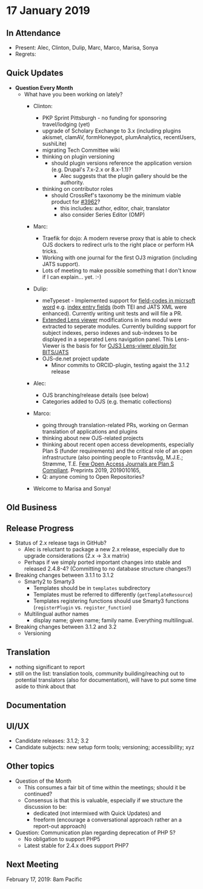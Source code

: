 # 17 January 2019

In Attendance
-------------

-   Present: Alec, Clinton, Dulip, Marc, Marco, Marisa, Sonya
-   Regrets:

Quick Updates
-------------

-   **Question Every Month**
    - What have you been working on lately?
        - Clinton:
            - PKP Sprint Pittsburgh - no funding for sponsoring travel/lodging (yet)
            - upgrade of Scholary Exchange to 3.x (including plugins akismet, clamAV, formHoneypot, plumAnalytics, recentUsers, sushiLite)
            - migrating Tech Committee wiki
            - thinking on plugin versioning
                - should plugin versions reference the application version (e.g. Drupal's 7.x-2.x or 8.x-1.1)?
                    - Alec suggests that the plugin gallery should be the authority.
            - thinking on contributor roles
                - should CrossRef's taxonomy be the minimum viable product for [#3962](https://github.com/pkp/pkp-lib/issues/3962)?
                    - this includes: author, editor, chair, translator
                    - also consider Series Editor (OMP)
        - Marc:
            - Traefik for dojo: A modern reverse proxy that is able to check OJS dockers to redirect urls to the right place or perform HA tricks.
            - Working with one journal for the first OJ3 migration (including JATS support).
            - Lots of meeting to make possible something that I don't know if I can explain... yet. :-)
        - Dulip:
            - meTypeset - Implemented  support for [field-codes in micrsoft word](https://support.office.com/en-us/article/List-of-field-codes-in-Word-1ad6d91a-55a7-4a8d-b535-cf7888659a51#list)  e.g. [index entry fields](https://support.office.com/en-us/article/field-codes-index-field-adafcf4a-cb30-43f6-85c7-743da1635d9e?ui=en-US&rs=en-US&ad=US) (both TEI and JATS XML were enhanced). Currently writing unit tests and will file a PR.
            - [Extended Lens viewer](https://github.com/withanage/UBHD-Lens) modifications in lens modul were extracted to seperate modules.  Currently building support for  subject indexes, perso indexes and  sub-indexes to be displayed in a seperated Lens navigation panel. This Lens-Viewer is the basis for for [OJS3 Lens-viwer plugin for BITS/JATS](https://github.com/paflov/lensGalleyBits)
            - OJS-de.net project update
                 - Minor commits to ORCID-plugin, testing agaist the 3.1.2 release
        - Alec:
            - OJS branching/release details (see below)
            - Categories added to OJS (e.g. thematic collections)


        - Marco: 
            - going through translation-related PRs, working on German translation of applications and plugins
            - thinking about new OJS-related projects
            - thinking about recent open access developments, especially Plan S (funder requirements) and the critical role of an open infrastructure (also pointing people to Frantsvåg, M.J.E.; Strømme, T.E. [Few Open Access Journals are Plan S Compliant](https://www.preprints.org/manuscript/201901.0165). Preprints 2019, 2019010165, 
            - Q: anyone coming to Open Repositories?
        - Welcome to Marisa and Sonya!

Old Business
------------

Release Progress
----------------
- Status of 2.x release tags in GitHub?
    - Alec is reluctant to package a new 2.x release, especially due to upgrade considerations (2.x -> 3.x matrix)
    - Perhaps if we simply ported important changes into stable and released 2.4.8-4? (Committing to no database structure changes?)
- Breaking changes between 3.1.1 to 3.1.2
    - Smarty2 to Smarty3
        - Templates should be in `templates` subdirectory
        - Templates must be referred to differently (`getTemplateResource`)
        - Templates registering functions should use Smarty3 functions (`registerPlugin` vs. `register_function`)
    - Multilingual author names
        - display name; given name; family name. Everything multilingual.
- Breaking changes between 3.1.2 and 3.2
    - Versioning

Translation
-----------
- nothing significant to report
- still on the list: translation tools, community building/reaching out to potential translators (also for documentation), will have to put some time aside to think about that

Documentation
-------------

UI/UX
-----
- Candidate releases: 3.1.2; 3.2
- Candidate subjects: new setup form tools; versioning; accessibility; xyz

Other topics
------------
- Question of the Month
    - This consumes a fair bit of time within the meetings; should it be continued?
    - Consensus is that this is valuable, especially if we structure the discussion to be:
        - dedicated (not intermixed with Quick Updates) and
        - freeform (encourage a conversational approach rather an a report-out approach)
- Question: Communication plan regarding deprecation of PHP 5?
    - No obligation to support PHP5
    - Latest stable for 2.4.x does support PHP7

Next Meeting
------------

February 17, 2019: 8am Pacific
